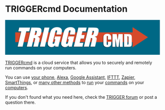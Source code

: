 # TRIGGERcmd Documentation

![TRIGGERcmd.com](./images/logo.jpg)

[TRIGGERcmd](https://www.triggercmd.com) is a cloud service that allows you to securely and remotely run commands on your computers.

You can use [your phone](https://app.triggercmd.com), [Alexa](./Alexa.md), [Google Assistant](./GoogleAssistant.md), [IFTTT](./IFTTT.md), [Zapier](./Zapier.md),  [SmartThings](./SmartThings.md), or [many other methods](https://www.triggercmd.com/forum/topic/30/list-of-ways-to-trigger-your-commands) to [run](./TriggerCommands.md) your [commands](./Commands.md) on your [computers](./Computers.md).  

If you don't found what you need here, check the [TRIGGER forum](https://www.triggercmd.com/forum/category/5/instructions) or post a question there.